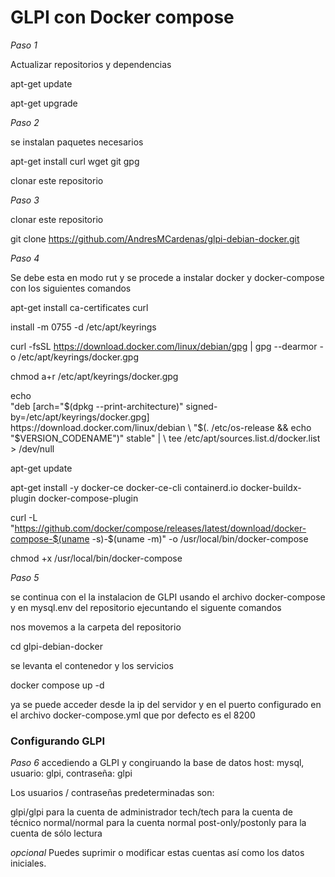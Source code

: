 # GLPI con Docker compose

*Paso 1* 

Actualizar repositorios y dependencias

apt-get update

apt-get upgrade

*Paso 2*

se instalan paquetes necesarios

apt-get install curl wget git gpg

clonar este repositorio

*Paso 3* 

clonar este repositorio

git clone https://github.com/AndresMCardenas/glpi-debian-docker.git

*Paso 4* 

Se debe esta en modo rut y se procede a instalar docker y docker-compose con los siguientes comandos

apt-get install ca-certificates curl

install -m 0755 -d /etc/apt/keyrings

curl -fsSL https://download.docker.com/linux/debian/gpg | gpg --dearmor -o /etc/apt/keyrings/docker.gpg

chmod a+r /etc/apt/keyrings/docker.gpg

echo \
  "deb [arch="$(dpkg --print-architecture)" signed-by=/etc/apt/keyrings/docker.gpg] https://download.docker.com/linux/debian \
  "$(. /etc/os-release && echo "$VERSION_CODENAME")" stable" | \ tee /etc/apt/sources.list.d/docker.list > /dev/null

apt-get update

apt-get install -y docker-ce docker-ce-cli containerd.io docker-buildx-plugin docker-compose-plugin

curl -L "https://github.com/docker/compose/releases/latest/download/docker-compose-$(uname -s)-$(uname -m)" -o /usr/local/bin/docker-compose

chmod +x /usr/local/bin/docker-compose

*Paso 5*

se continua con el la instalacion de GLPI usando el archivo docker-compose y en mysql.env del repositorio ejecuntando el siguente comandos

nos movemos a la carpeta del repositorio

cd glpi-debian-docker

se levanta el contenedor y los servicios

docker compose up -d

ya se puede acceder desde la ip del servidor y en el puerto configurado en el archivo docker-compose.yml que por defecto es el 8200

### Configurando GLPI

*Paso 6*
accediendo a GLPI y congiruando la base de datos 
host: mysql, usuario: glpi, contraseña: glpi

Los usuarios / contraseñas predeterminadas son:

glpi/glpi para la cuenta de administrador tech/tech para la cuenta de técnico normal/normal para la cuenta normal post-only/postonly para la cuenta de sólo lectura

*opcional* 
Puedes suprimir o modificar estas cuentas así como los datos iniciales.